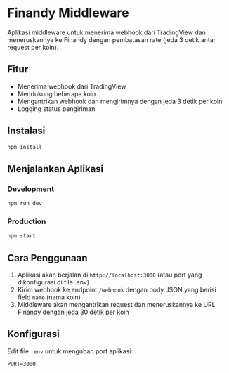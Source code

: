 # Finandy Middleware

Aplikasi middleware untuk menerima webhook dari TradingView dan meneruskannya ke Finandy dengan pembatasan rate (jeda 3 detik antar request per koin).

## Fitur

- Menerima webhook dari TradingView
- Mendukung beberapa koin
- Mengantrikan webhook dan mengirimnya dengan jeda 3 detik per koin
- Logging status pengiriman

## Instalasi

```bash
npm install
```

## Menjalankan Aplikasi

### Development

```bash
npm run dev
```

### Production

```bash
npm start
```

## Cara Penggunaan

1. Aplikasi akan berjalan di `http://localhost:3000` (atau port yang dikonfigurasi di file .env)
2. Kirim webhook ke endpoint `/webhook` dengan body JSON yang berisi field `name` (nama koin)
3. Middleware akan mengantrikan request dan meneruskannya ke URL Finandy dengan jeda 30 detik per koin

## Konfigurasi

Edit file `.env` untuk mengubah port aplikasi:

```
PORT=3000
``` 